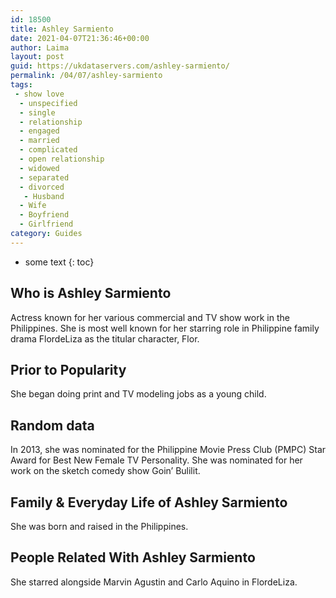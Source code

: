 ```yaml
---
id: 18500
title: Ashley Sarmiento
date: 2021-04-07T21:36:46+00:00
author: Laima
layout: post
guid: https://ukdataservers.com/ashley-sarmiento/
permalink: /04/07/ashley-sarmiento
tags:
 - show love
  - unspecified
  - single
  - relationship
  - engaged
  - married
  - complicated
  - open relationship
  - widowed
  - separated
  - divorced
   - Husband
  - Wife
  - Boyfriend
  - Girlfriend
category: Guides
---
```


* some text
{: toc}


## Who is Ashley Sarmiento
                  
                  
                  
Actress known for her various commercial and TV show work in the Philippines. She is most well known for her starring role in Philippine family drama FlordeLiza as the titular character, Flor.
                  
              
            
              
            
                
                
                
## Prior to Popularity
                  
                  
                  
She began doing print and TV modeling jobs as a young child.
                  
              
            
              
            
                
                
                
## Random data
                  
                  
                  
In 2013, she was nominated for the Philippine Movie Press Club (PMPC) Star Award for Best New Female TV Personality. She was nominated for her work on the sketch comedy show Goin&#8217; Bulilit.
                  
              
            
              
            
                
                
                
## Family & Everyday Life of Ashley Sarmiento
                  
                  
                  
She was born and raised in the Philippines.
                  
              
            
              
            
                
                
                
## People Related With Ashley Sarmiento
                  
                  
                  
She starred alongside Marvin Agustin and Carlo Aquino in FlordeLiza.
                  
              
            
              
            
                
              
            
              
              
            
            
              
            
          
          
          